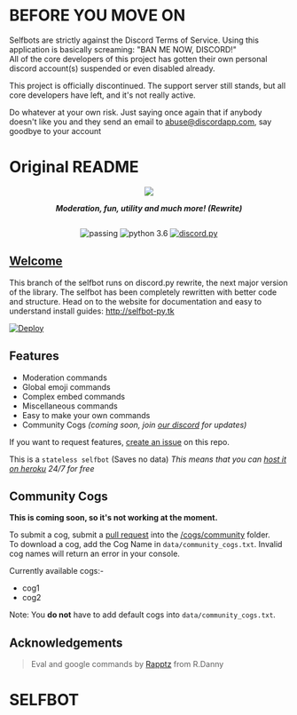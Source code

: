 # BEFORE YOU MOVE ON
Selfbots are strictly against the Discord Terms of Service. Using this application is basically screaming: "BAN ME NOW, DISCORD!"    
All of the core developers of this project has gotten their own personal discord account(s) suspended or even disabled already.

This project is officially discontinued. The support server still stands, but all core developers have left, and it's not really active. 

Do whatever at your own risk. Just saying once again that if anybody doesn't like you and they send an email to abuse@discordapp.com, say goodbye to your account

# Original README

<div align="center">
        <p> <img src="https://i.imgur.com/lBSqWgt.png"/> </p>
        <p><i><b>Moderation, fun, utility and much more! (Rewrite)</b></i></p>
	<p> 
		<a href="https://discord.gg/2B4UvKx"><img src="https://discordapp.com/api/guilds/376697605029101569/widget.png?style=banner2" alt="" /></a>
	</p>
	<p>	<img src="https://img.shields.io/badge/build-passing-brightgreen.svg?style=for-the-badge" alt="passing" /></a>
		<img src="https://img.shields.io/badge/python-3.6-brightgreen.svg?style=for-the-badge" alt="python 3.6" /></a>
		<a href="https://github.com/Rapptz/discord.py"><img src="https://img.shields.io/badge/discord-py-orange.svg?style=for-the-badge" alt="discord.py" /></a>
	</p>
</div> 

## [Welcome](http://selfbot-py.tk) 
This branch of the selfbot runs on discord.py rewrite, the next major version of the library. The selfbot has been completely rewritten with better code and structure. Head on to the website for documentation and easy to understand install guides: http://selfbot-py.tk

[![Deploy](https://www.herokucdn.com/deploy/button.png)](https://heroku.com/deploy?template=https://github.com/cgrok/selfbot.py/tree/rewrite)

## Features

* Moderation commands
* Global emoji commands
* Complex embed commands
* Miscellaneous commands 
* Easy to make your own commands
* Community Cogs *(coming soon, join [our discord](https://discord.gg/2B4UvKx) for updates)*

If you want to request features, [create an issue](https://github.com/verixx/selfbot/issues) on this repo.


This is a `stateless selfbot` (Saves no data) *This means that you can [host it on heroku](https://github.com/verixx/selfbot/wiki/Heroku) 24/7 for free*  

## Community Cogs

**This is coming soon, so it's not working at the moment.**

To submit a cog, submit a [pull request](https://github.com/verixx/selfbot.py/pulls) into the [/cogs/community](https://github.com/verixx/selfbot.py/tree/rewrite/cogs/community) folder.        
To download a cog, add the Cog Name in `data/community_cogs.txt`. Invalid cog names will return an error in your console.

Currently available cogs:-    
* cog1
* cog2

Note: You **do not** have to add default cogs into `data/community_cogs.txt`.

## Acknowledgements 

> Eval and google commands by [Rapptz](https://github.com/Rapptz) from R.Danny
# SELFBOT
